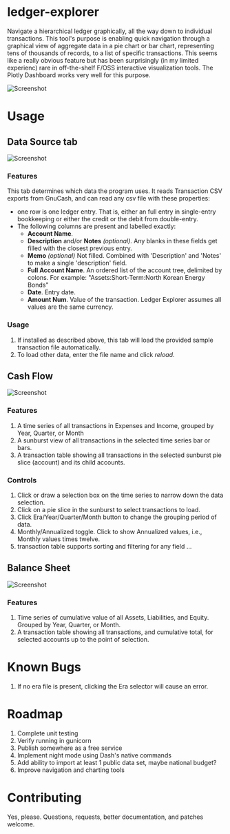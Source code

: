 # ledger-explorer
Navigate a hierarchical ledger graphically, all the way down to individual transactions.  This tool's purpose is enabling quick navigation through a graphical view of aggregate data in a pie chart or bar chart, representing tens of thousands of records, to a list of specific transactions.  This seems like a really obvious feature but has been surprisingly (in my limited experienc) rare in off-the-shelf F/OSS interactive visualization tools.  The Plotly Dashboard works very well for this purpose.

![Screenshot](https://raw.githubusercontent.com/saufrecht/ledger-explorer/master/docs/montage.jpg?s=820x838)

# Usage

## Data Source tab

![Screenshot](https://raw.githubusercontent.com/saufrecht/ledger-explorer/master/docs/data_source.png?s=820x838)

### Features
This tab determines which data the program uses.  It reads Transaction CSV exports from GnuCash, and can read any csv file with these properties:
* one row is one ledger entry.  That is, either an full entry in single-entry bookkeeping or either the credit or the debit from double-entry.
* The following columns are present and labelled exactly:
  * **Account Name**.
  * **Description** and/or **Notes** *(optional)*.  Any blanks in these fields get filled with the closest previous entry.
  * **Memo** *(optional)*  Not filled.  Combined with 'Description' and 'Notes' to make a single 'description' field.
  * **Full Account Name**.  An ordered list of the account tree, delimited by colons.  For example: "Assets:Short-Term:North Korean Energy Bonds"
  * **Date**. Entry date.
  * **Amount Num**. Value of the transaction.  Ledger Explorer assumes all values are the same currency.

### Usage

1. If installed as described above, this tab will load the provided sample transaction file automatically.
1. To load other data, enter the file name and click *reload*.

## Cash Flow

![Screenshot](https://raw.githubusercontent.com/saufrecht/ledger-explorer/master/docs/cash_flow_2.png?s=820x838)

### Features

1. A time series of all transactions in Expenses and Income, grouped by Year, Quarter, or Month
1. A sunburst view of all transactions in the selected time series bar or bars.
1. A transaction table showing all transactions in the selected sunburst pie slice (account) and its child accounts.

### Controls

1. Click or draw a selection box on the time series to narrow down the data selection.
1. Click on a pie slice in the sunburst to select transactions to load.
1. Click Era/Year/Quarter/Month button to change the grouping period of data.
1. Monthly/Annualized toggle.  Click to show Annualized values, i.e., Monthly values times twelve.
1. transaction table supports sorting and filtering for any field …

## Balance Sheet

![Screenshot](https://raw.githubusercontent.com/saufrecht/ledger-explorer/master/docs/balance_sheet.png?s=820x838)

### Features
1. Time series of cumulative value of all Assets, Liabilities, and Equity.  Grouped by Year, Quarter, or Month.
1. A transaction table showing all transactions, and cumulative total, for selected accounts up to the point of selection.

# Known Bugs

1. If no era file is present, clicking the Era selector will cause an error.

# Roadmap

1. Complete unit testing
1. Verify running in gunicorn
1. Publish somewhere as a free service
1. Implement night mode using Dash's native commands
1. Add ability to import at least 1 public data set, maybe national budget?
1. Improve navigation and charting tools

# Contributing

Yes, please.  Questions, requests, better documentation, and patches welcome.
